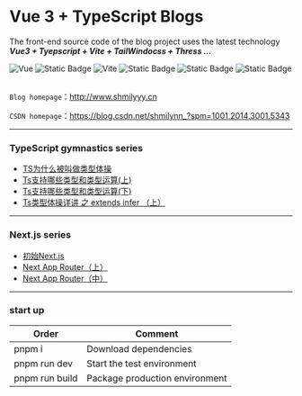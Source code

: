 # Vue 3 + TypeScript  Blogs

The front-end source code of the blog project uses the latest technology  ***Vue3 + Tyepscript + Vite + TailWindocss + Thress ...***



<div >
  <img alt="Vue" src="https://img.shields.io/badge/-vue-%23000000?style=flat-square&logo=vuedotjs" />
  <img alt="Static Badge" src="https://img.shields.io/badge/-TypeScript-000?style=flat-square&logo=tsnode">
  <img alt="Vite" src="https://img.shields.io/badge/-vite-%23000000?style=flat-square&logo=vite" />
  <img alt="Static Badge" src="https://img.shields.io/badge/-ThreeJs-000?style=flat-square&logo=threedotjs">
  <img alt="Static Badge" src="https://img.shields.io/badge/-sass-000?style=flat-square&logo=sass">
  <img alt="Static Badge" src="https://img.shields.io/badge/-pnpm-%23000?style=flat-square&logo=pnpm">
</div>
<br/>

`Blog homepage`：<a>http://www.shmilyyy.cn</a>

`CSDN homepage`：<a>https://blog.csdn.net/shmilynn_?spm=1001.2014.3001.5343</a>

---
###  TypeScript gymnastics series
- [TS为什么被叫做类型体操](https://blog.csdn.net/shmilynn_/article/details/137981157?spm=1001.2014.3001.5502)
- [Ts支持哪些类型和类型运算(上)](https://blog.csdn.net/shmilynn_/article/details/137996269?spm=1001.2014.3001.5502)
- [Ts支持哪些类型和类型运算(下)](https://blog.csdn.net/shmilynn_/article/details/138050067?spm=1001.2014.3001.55022)
- [Ts类型体操详讲 之 extends infer （上）](https://blog.csdn.net/shmilynn_/article/details/138072708?spm=1001.2014.3001.5502)  
---
### Next.js series

- [初始Next.js](https://blog.csdn.net/shmilynn_/article/details/137891060?spm=1001.2014.3001.5502)
- [Next App Router（上）](https://blog.csdn.net/shmilynn_/article/details/137904724?spm=1001.2014.3001.5502)
- [Next App Router（中）](https://blog.csdn.net/shmilynn_/article/details/137978386?spm=1001.2014.3001.5502)
---

### start up
Order | Comment 
----|------
pnpm i  | Download dependencies
pnpm run dev   | Start the test environment
pnpm run build  | Package production environment